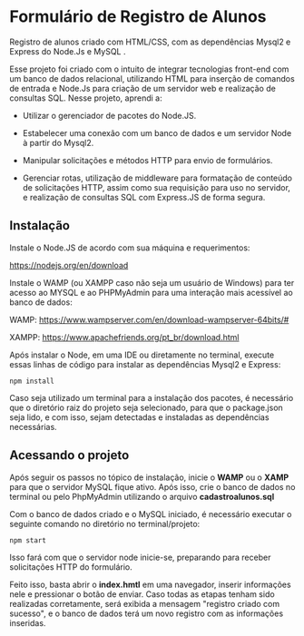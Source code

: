 # Formulário de Registro de Alunos #

Registro de alunos criado com HTML/CSS, com as dependências Mysql2 e Express do Node.Js e MySQL .

Esse projeto foi criado com o intuito de integrar tecnologias front-end com um banco de dados relacional, utilizando HTML para inserção de comandos de entrada e Node.Js para criação de um servidor web e realização de consultas SQL. Nesse projeto, aprendi a:

* Utilizar o gerenciador de pacotes do Node.JS.

* Estabelecer uma conexão com um banco de dados e um servidor Node à partir do Mysql2.

* Manipular solicitações e métodos HTTP para envio de formulários.

* Gerenciar rotas, utilização de middleware para formatação de conteúdo de solicitações HTTP, assim como sua requisição para uso no servidor, e realização de consultas SQL com Express.JS de forma segura.

## Instalação

Instale o Node.JS de acordo com sua máquina e requerimentos:

https://nodejs.org/en/download

Instale o WAMP (ou XAMPP caso não seja um usuário de Windows) para ter acesso ao MYSQL e ao PHPMyAdmin para uma interação mais acessível ao banco de dados:

WAMP: https://www.wampserver.com/en/download-wampserver-64bits/#  

XAMPP: https://www.apachefriends.org/pt_br/download.html

Após instalar o Node, em uma IDE ou diretamente no terminal, execute essas linhas de código para instalar as dependências Mysql2 e Express:

`npm install`

Caso seja utilizado um terminal para a instalação dos pacotes, é necessário que o diretório raiz do projeto seja selecionado, para que o package.json seja lido, e com isso, sejam detectadas e instaladas as dependências necessárias.

## Acessando o projeto ##

Após seguir os passos no tópico de instalação, inicie o **WAMP** ou o **XAMP** para que o servidor MySQL fique ativo. Após isso, crie o banco de dados no terminal ou pelo PhpMyAdmin utilizando o arquivo **cadastroalunos.sql**

Com o banco de dados criado e o MySQL iniciado, é necessário executar o seguinte comando no diretório no terminal/projeto:

`npm start`

Isso fará com que o servidor node inicie-se, preparando para receber solicitações HTTP do formulário.

Feito isso, basta abrir o **index.hmtl** em uma navegador, inserir informações nele e pressionar o botão de enviar. Caso todas as etapas tenham sido realizadas corretamente, será exibida a mensagem "registro criado com sucesso", e o banco de dados terá um novo registro com as informações inseridas.










